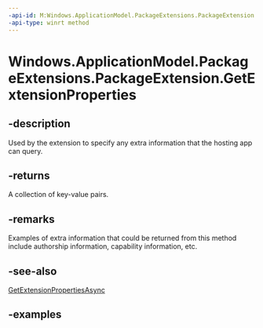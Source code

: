 ```yaml
---
-api-id: M:Windows.ApplicationModel.PackageExtensions.PackageExtension.GetExtensionProperties
-api-type: winrt method
---
```


# Windows.ApplicationModel.PackageExtensions.PackageExtension.GetExtensionProperties

<!--
public Windows.Foundation.Collections.IPropertySet GetExtensionProperties ();
-->

## -description

Used by the extension to specify any extra information that the hosting app can query.

## -returns

A collection of key-value pairs.

## -remarks

Examples of extra information that could be returned from this method include authorship information, capability information, etc.

## -see-also

[GetExtensionPropertiesAsync](packageextension_getextensionpropertiesasync_1765535170.md)

## -examples
